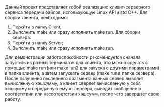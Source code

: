 Данный проект представляет собой реализацию клиент-серверного сервиса передачи файлов, использующую Linux API и std C++.
Для сборки клиента, необходимо:
1. Перейти в папку Client;
2. Выполнить make или сразу исполнить make run.
Для сборки сервера:
1. Перейти в папку Server;
2. Выполнить make или сразу исполнить make run.

Для демонстрации работоспособности рекомендуется сначала запустить из разных терминалов два клиента, это можно сделать с помощью make run (или make run2 для запуска с другими параметрами) в папке клиента, а затем запускать сервер (make run в папке сервера).
После получения последнего фрагмента данных сервер выводит вычисленную хэшсумму, а клиент сверяет вычисленную у себя хэшсумму и переданную ему от сервера, выводит сообщение о соответствии или несоответствии хэшсумм, после чего завершает свою работу.
